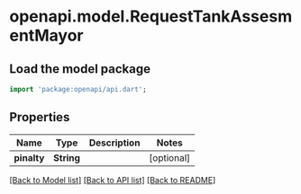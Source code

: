 # openapi.model.RequestTankAssesmentMayor

## Load the model package
```dart
import 'package:openapi/api.dart';
```

## Properties
Name | Type | Description | Notes
------------ | ------------- | ------------- | -------------
**pinalty** | **String** |  | [optional] 

[[Back to Model list]](../README.md#documentation-for-models) [[Back to API list]](../README.md#documentation-for-api-endpoints) [[Back to README]](../README.md)


